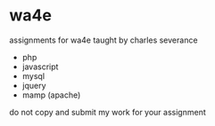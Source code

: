 # wa4e
assignments for wa4e taught by charles severance
- php
- javascript
- mysql
- jquery
- mamp (apache)

do not copy and submit my work for your assignment
